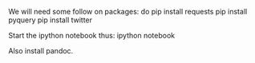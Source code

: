 We will need some follow on packages:
do 
pip install requests
pip install pyquery
pip install twitter

Start the ipython notebook thus:
ipython notebook

Also install pandoc.


